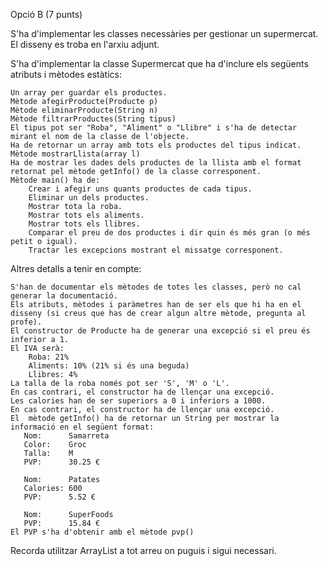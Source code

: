 Opció B (7 punts)

S'ha d'implementar les classes necessàries per gestionar un supermercat.
El disseny es troba en l'arxiu adjunt.

S'ha d'implementar la classe Supermercat que ha d'inclure els següents atributs i mètodes estàtics:

    Un array per guardar els productes.
    Mètode afegirProducte(Producte p)
    Mètode eliminarProducte(String n)
    Mètode filtrarProductes(String tipus)
    El tipus pot ser "Roba", "Aliment" o "Llibre" i s'ha de detectar mirant el nom de la classe de l'objecte.
    Ha de retornar un array amb tots els productes del tipus indicat.
    Mètode mostrarLlista(array l)
    Ha de mostrar les dades dels productes de la llista amb el format retornat pel mètode getInfo() de la classe corresponent.
    Mètode main() ha de:
        Crear i afegir uns quants productes de cada tipus.
        Eliminar un dels productes.
        Mostrar tota la roba.
        Mostrar tots els aliments.
        Mostrar tots els llibres.
        Comparar el preu de dos productes i dir quin és més gran (o més petit o igual).
        Tractar les excepcions mostrant el missatge corresponent.

Altres detalls a tenir en compte:

    S'han de documentar els mètodes de totes les classes, però no cal generar la documentació.
    Els atributs, mètodes i paràmetres han de ser els que hi ha en el disseny (si creus que has de crear algun altre mètode, pregunta al profe).
    El constructor de Producte ha de generar una excepció si el preu és inferior a 1.
    El IVA serà:
        Roba: 21%
        Aliments: 10% (21% si és una beguda)
        Llibres: 4%
    La talla de la roba només pot ser 'S', 'M' o 'L'.
    En cas contrari, el constructor ha de llençar una excepció.
    Les calories han de ser superiors a 0 i inferiors a 1000.
    En cas contrari, el constructor ha de llençar una excepció.
    El  mètode getInfo() ha de retornar un String per mostrar la informació en el següent format:
       Nom:      Samarreta
       Color:    Groc   
       Talla:    M
       PVP:      30.25 €

       Nom:      Patates
       Calories: 600
       PVP:      5.52 €

       Nom:      SuperFoods
       PVP:      15.84 €
    El PVP s'ha d'obtenir amb el mètode pvp()

Recorda utilitzar ArrayList a tot arreu on puguis i sigui necessari.